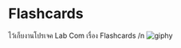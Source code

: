 # Flashcards
ไว้เก็บงานโปรเจค Lab Com เรื่อง Flashcards /n
![giphy](https://user-images.githubusercontent.com/92081920/136596527-9f1eba20-ebfa-4dbe-9b3f-ac9c7fd2f2dd.gif)
